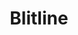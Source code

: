 ---
blog: http://blog.blitline.com/
git: https://github.com/blitline-source/blitline
logohandle: blitline
sort: blitline
title: Blitline
twitter: https://x.com/Blitline
website: https://www.blitline.com/v4/home
---